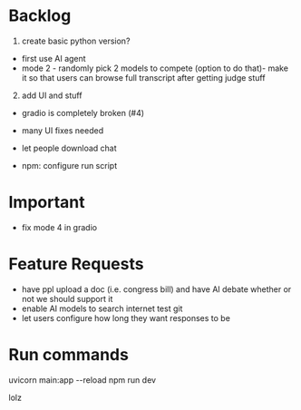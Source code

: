 # Backlog
1. create basic python version? 
- first use AI agent 
- mode 2 - randomly pick 2 models to compete (option to do that)- make it so that users can browse full transcript after getting judge stuff
2. add UI and stuff
- gradio is completely broken (#4)
- many UI fixes needed
- let people download chat 

- npm: configure run script

# Important
- fix mode 4 in gradio

# Feature Requests
- have ppl upload a doc (i.e. congress bill) and have AI debate whether or not we should support it
- enable AI models to search internet
test git
- let users configure how long they want responses to be 

# Run commands
uvicorn main:app --reload
npm run dev 


lolz